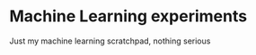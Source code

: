 Machine Learning experiments
============================
  
Just my machine learning scratchpad, nothing serious  
  